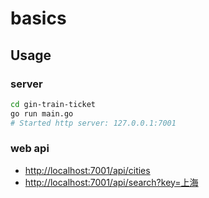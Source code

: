 # basics

## Usage

### server

```bash
cd gin-train-ticket
go run main.go
# Started http server: 127.0.0.1:7001
```

### web api

- [http://localhost:7001/api/cities](http://localhost:7001/api/cities)
- [http://localhost:7001/api/search?key=上海](http://localhost:7001/api/search?key=上海)

